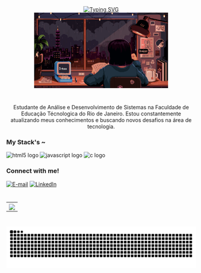 <div align="center">
  <a href="https://git.io/typing-svg">
    <img src="https://readme-typing-svg.demolab.com?font=Fira+Code&weight=500&size=22&pause=1000&color=FF00F6&center=true&vCenter=true&random=false&width=524&lines=%E2%8A%B9+Welcome+to+my+profile!+%CB%99%E1%B5%95%CB%99+%E2%8A%B9+" alt="Typing SVG">
  </a>
</div>


<div align="center">
  <img alt="GIF de estudo" height="200px" src="./src/study.gif">
</div>

#

<p align="center">
  Estudante de Análise e Desenvolvimento de Sistemas na Faculdade de Educação Técnologica do Rio de Janeiro. Estou constantemente atualizando meus conhecimentos e buscando novos desafios na área de tecnologia. 
</p>


<h3 align="left">My Stack's ~</h3>

<div align="left">
  <img src="https://cdn.jsdelivr.net/gh/devicons/devicon/icons/html5/html5-original.svg" height="25" alt="html5 logo"  />
  <img src="https://cdn.jsdelivr.net/gh/devicons/devicon/icons/javascript/javascript-plain.svg" height="25" alt="javascript logo" />
  <img src="https://cdn.jsdelivr.net/gh/devicons/devicon/icons/c/c-original.svg" height="25" alt="c logo"  />
  
</div>

<h3 align="left">Connect with me!</h3>

[![E-mail](https://img.shields.io/badge/-Email-000?style=for-the-badge&logo=microsoft-outlook&logoColor=FF00F6&color:FFF)](mailto:leonsouza.contato@gmail.com)
[![LinkedIn](https://img.shields.io/badge/-LinkedIn-000?style=for-the-badge&logo=linkedin&logoColor=FF00F6&color:FFF)](https://www.linkedin.com/in/leonardo-souza23/)



#

<div align="center">
  <table border="0" cellpadding="0" cellspacing="0">
    <tr>
      <td>
        <a href="https://github.com/anuraghazra/github-readme-stats">
          <img align="center" src="https://github-readme-stats.vercel.app/api?username=leonsouzaa&show_icons=true&theme=radical&include_all_commits=true&count_private=true" />
        </a>
      </td>
    </tr>  
  </table>
</div>

#

<div align="center">
  <picture>
    <source media="(prefers-color-scheme: dark)" srcset="https://raw.githubusercontent.com/leonsouzaa/leonsouzaa/output/github-contribution-grid-snake-dark.svg">
    <source media="(prefers-color-scheme: light)" srcset="https://raw.githubusercontent.com/leonsouzaa/leonsouzaa/output/github-contribution-grid-snake-dark.svg">
    <img alt="github contribution grid snake animation" src="https://raw.githubusercontent.com/leonsouzaa/leonsouzaa/output/github-contribution-grid-snake.svg">
  </picture>
</div>
